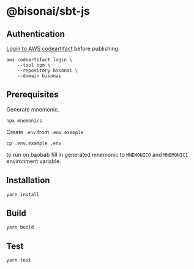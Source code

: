# @bisonai/sbt-js

## Authentication

[Login to AWS codeartifact](https://www.notion.so/krustuniverse/AWS-Code-Artifact-50a3a3864116485f91f2c61d98b1ad9f) before publishing.

```shell
aws codeartifact login \
    --tool npm \
    --repository bisonai \
    --domain bisonai
```

## Prerequisites

Generate mnemonic.

```shell
npx mnemonics
```

Create `.env` from `.env.example`

```shell
cp .env.example .env
```

to run on baobab fill in generated mnemonic to `MNEMONIC0` and `MNEMONIC1` environment variable.

## Installation

```shell
yarn install
```

## Build

```shell
yarn build
```

## Test

```shell
yarn test
```
